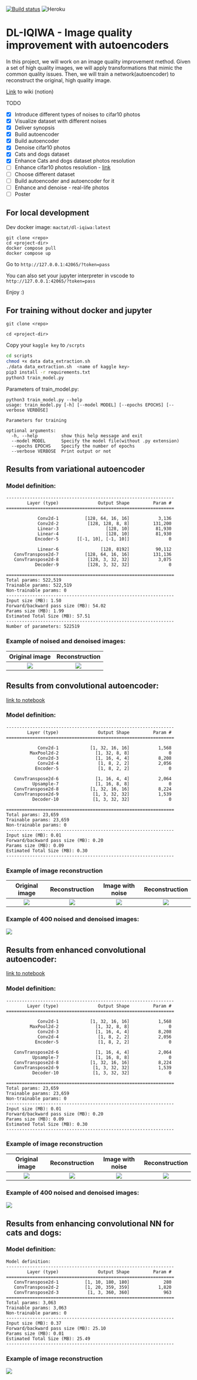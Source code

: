 [![Build status](https://dev.azure.com/s202609/Other/_apis/build/status/Build%20Jupyter%20notebook)](https://dev.azure.com/s202609/Other/_build/latest?definitionId=8)
![Heroku](https://pyheroku-badge.herokuapp.com/?app=jupiter-server-dl&style=flat)
# DL-IQIWA - Image quality improvement with autoencoders

In this project, we will work on an image quality improvement method. Given a set of high quality images, we will apply transformations that mimic the common quality issues. Then, we will train a network(autoencoder) to reconstruct the original, high quality image. 

[Link](https://www.notion.so/mactat/DL-IQIWA-eb556f9153db4e8495516b5a2f4fa86b) to wiki (notion)

TODO
- [x]  Introduce different types of noises to cifar10 photos
- [x]  Visualize dataset with different noises
- [x]  Deliver synopsis
- [x]  Build autoencoder
- [x]  Build autoencoder
- [x]  Denoise cifar10 photos
- [x]  Cats and dogs dataset
- [x]  Enhance Cats and dogs dataset photos resolution
- [ ]  Enhance cifar10 photos resolution - [link](https://www.analyticsvidhya.com/blog/2020/02/what-is-autoencoder-enhance-image-resolution/)
- [ ]  Choose different dataset
- [ ]  Build autoencoder and autoencoder for it
- [ ]  Enhance and denoise - real-life photos
- [ ]  Poster

## For local development
Dev docker image: `mactat/dl-iqiwa:latest`
```
git clone <repo>
cd <project-dir>
docker compose pull
docker compose up
```
Go to `http://127.0.0.1:42065/?token=pass`

You can also set your jupyter interpreter in vscode to `http://127.0.0.1:42065/?token=pass`

Enjoy :)

## For training without docker and jupyter
`git clone <repo>`

`cd <project-dir>`

Copy your `kaggle key` to `/scrpts`

```bash
cd scripts
chmod +x data data_extraction.sh 
./data data_extraction.sh  <name of kaggle key>
pip3 install -r requirements.txt
python3 train_model.py
```

Parameters of train_model.py:
```
python3 train_model.py --help
usage: train_model.py [-h] [--model MODEL] [--epochs EPOCHS] [--verbose VERBOSE]

Parameters for training

optional arguments:
  -h, --help         show this help message and exit
  --model MODEL      Specify the model file(without .py extension)
  --epochs EPOCHS    Specify the number of epochs
  --verbose VERBOSE  Print output or not
```
## **Results from variational autoencoder**

### Model definition:

```
----------------------------------------------------------------
        Layer (type)               Output Shape         Param #
================================================================

            Conv2d-1          [128, 64, 16, 16]           3,136
            Conv2d-2           [128, 128, 8, 8]         131,200
            Linear-3                  [128, 10]          81,930
            Linear-4                  [128, 10]          81,930
           Encoder-5       [[-1, 10], [-1, 10]]               0
           
            Linear-6                [128, 8192]          90,112
   ConvTranspose2d-7          [128, 64, 16, 16]         131,136
   ConvTranspose2d-8           [128, 3, 32, 32]           3,075
           Decoder-9           [128, 3, 32, 32]               0
           
================================================================
Total params: 522,519
Trainable params: 522,519
Non-trainable params: 0
----------------------------------------------------------------
Input size (MB): 1.50
Forward/backward pass size (MB): 54.02
Params size (MB): 1.99
Estimated Total Size (MB): 57.51
----------------------------------------------------------------
Number of parameters: 522519
```
### Example of noised and denoised images:

Original image            |  Reconstruction            
:-------------------------:|:-------------------------:
![](/static/vae_model/orginal.png)  |  ![](/static/vae_model/reconstruction.png)


## **Results from convolutional autoencoder**:

[link to notebook](https://github.com/mactat/DL-IQIWA/blob/main/notebooks/AutoEncoder.ipynb)

### Model definition:

```
----------------------------------------------------------------
        Layer (type)               Output Shape         Param #
================================================================

            Conv2d-1            [1, 32, 16, 16]           1,568
         MaxPool2d-2              [1, 32, 8, 8]               0
            Conv2d-3              [1, 16, 4, 4]           8,208
            Conv2d-4               [1, 8, 2, 2]           2,056
           Encoder-5               [1, 8, 2, 2]               0
           
   ConvTranspose2d-6              [1, 16, 4, 4]           2,064
          Upsample-7              [1, 16, 8, 8]               0
   ConvTranspose2d-8            [1, 32, 16, 16]           8,224
   ConvTranspose2d-9             [1, 3, 32, 32]           1,539
          Decoder-10             [1, 3, 32, 32]               0
          
================================================================
Total params: 23,659
Trainable params: 23,659
Non-trainable params: 0
----------------------------------------------------------------
Input size (MB): 0.01
Forward/backward pass size (MB): 0.20
Params size (MB): 0.09
Estimated Total Size (MB): 0.30
----------------------------------------------------------------
```

### Example of image reconstruction

Original image            |  Reconstruction            |  Image with noise            |  Reconstruction
:-------------------------:|:-------------------------:|:-------------------------:|:-------------------------:
![](/static/conv_model/examp_1_original.png)  |  ![](/static/conv_model/examp_1_recons.png)  |  ![](/static/conv_model/examp_1_noise.png)  |  ![](/static/conv_model/examp_1_noise_recons.png)

### Example of 400 noised and denoised images:
![](/static/conv_model/examp_1_noise_vs_recons.png)

## **Results from enhanced convolutional autoencoder**:

[link to notebook](https://github.com/mactat/DL-IQIWA/blob/main/notebooks/AutoEncoder_Pool_Upsample.ipynb)

### Model definition:

```
----------------------------------------------------------------
        Layer (type)               Output Shape         Param #
================================================================

            Conv2d-1            [1, 32, 16, 16]           1,568
         MaxPool2d-2              [1, 32, 8, 8]               0
            Conv2d-3              [1, 16, 4, 4]           8,208
            Conv2d-4               [1, 8, 2, 2]           2,056
           Encoder-5               [1, 8, 2, 2]               0
           
   ConvTranspose2d-6              [1, 16, 4, 4]           2,064
          Upsample-7              [1, 16, 8, 8]               0
   ConvTranspose2d-8            [1, 32, 16, 16]           8,224
   ConvTranspose2d-9             [1, 3, 32, 32]           1,539
          Decoder-10             [1, 3, 32, 32]               0
          
================================================================
Total params: 23,659
Trainable params: 23,659
Non-trainable params: 0
----------------------------------------------------------------
Input size (MB): 0.01
Forward/backward pass size (MB): 0.20
Params size (MB): 0.09
Estimated Total Size (MB): 0.30
----------------------------------------------------------------
```
### Example of image reconstruction
Original image            |  Reconstruction            |  Image with noise            |  Reconstruction
:-------------------------:|:-------------------------:|:-------------------------:|:-------------------------:
![](/static/enhanced_conv_model_trained_with_noisy/original_cat.png)  |  ![](/static/enhanced_conv_model_trained_with_noisy/reconstructed_cat_from_original.png)  |  ![](/static/enhanced_conv_model_trained_with_noisy/cat_with_noise_02.png)  |  ![](/static/enhanced_conv_model_trained_with_noisy/reconstructed_cat_from_noise_02.png)


### Example of 400 noised and denoised images:
![](/static/enhanced_conv_model_trained_with_noisy/comparision_20_20.png)


## **Results from enhancing convolutional NN for cats and dogs**:

### Model definition:
```
Model definition:
----------------------------------------------------------------
        Layer (type)               Output Shape         Param #
================================================================
   ConvTranspose2d-1          [1, 10, 180, 180]             280
   ConvTranspose2d-2          [1, 20, 359, 359]           1,820
   ConvTranspose2d-3           [1, 3, 360, 360]             963
================================================================
Total params: 3,063
Trainable params: 3,063
Non-trainable params: 0
----------------------------------------------------------------
Input size (MB): 0.37
Forward/backward pass size (MB): 25.10
Params size (MB): 0.01
Estimated Total Size (MB): 25.49
----------------------------------------------------------------
```
### Example of image reconstruction
![](/static/image_quality_enh/cat1.png)